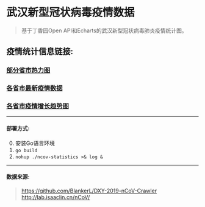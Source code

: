 # 武汉新型冠状病毒疫情数据 #
>基于丁香园Open API和Echarts的武汉新型冠状病毒肺炎疫情统计图。

## 疫情统计信息链接:  ##  

### [部分省市热力图](http://122.112.235.24/map  "http://122.112.235.24/map")  

### [各省市最新疫情数据](http://122.112.235.24  "http://122.112.235.24")  

### [各省市疫情增长趋势图](http://122.112.235.24/trend  "http://122.112.235.24/trend")


---

#### 部署方式:  

0. 安装Go语言环境
1. `go build`
2. `nohup ./ncov-statistics >& log &`

---

#### 数据来源:  

>https://github.com/BlankerL/DXY-2019-nCoV-Crawler  
>http://lab.isaaclin.cn/nCoV/  
